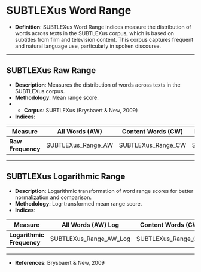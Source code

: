 # SUBTLEXus Word Range

- **Definition**: SUBTLEXus Word Range indices measure the distribution of words across texts in the SUBTLEXus corpus, which is based on subtitles from film and television content. This corpus captures frequent and natural language use, particularly in spoken discourse.

---

## SUBTLEXus Raw Range
- **Description**: Measures the distribution of words across texts in the SUBTLEXus corpus.
- **Methodology**: Mean range score.
- - **Corpus**: SUBTLEXus (Brysbaert & New, 2009)
- **Indices**:


| Measure               | All Words (AW)          | Content Words (CW)       | Function Words (FW)       |
|----------------------|----------------------|----------------------|----------------------|
| **Raw Frequency**    | SUBTLEXus_Range_AW   | SUBTLEXus_Range_CW   | SUBTLEXus_Range_FW   |


---

## SUBTLEXus Logarithmic Range
- **Description**: Logarithmic transformation of word range scores for better normalization and comparison.
- **Methodology**: Log-transformed mean range score.
- **Indices**:


| Measure               | All Words (AW) Log     | Content Words (CW) Log   | Function Words (FW) Log   |
|----------------------|----------------------|----------------------|----------------------|
| **Logarithmic Frequency** | SUBTLEXus_Range_AW_Log | SUBTLEXus_Range_CW_Log | SUBTLEXus_Range_FW_Log |

---

- **References**: Brysbaert & New, 2009
